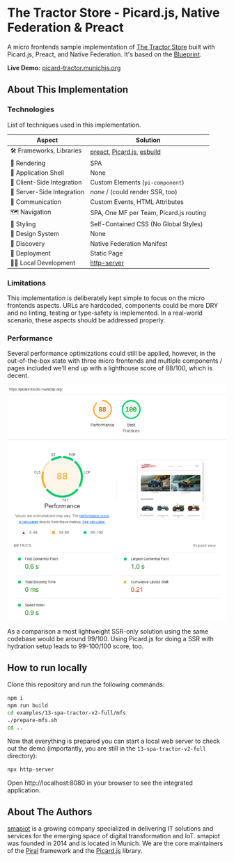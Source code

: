 # The Tractor Store - Picard.js, Native Federation & Preact

A micro frontends sample implementation of [The Tractor Store](https://micro-frontends.org/tractor-store/) built with Picard.js, Preact, and Native Federation. It's based on the [Blueprint](https://github.com/neuland/tractor-store-blueprint).

**Live Demo:** [picard-tractor.munichjs.org](https://picard-tractor.munichjs.org/)

## About This Implementation

### Technologies

List of techniques used in this implementation.

| Aspect                     | Solution                                  |
| -------------------------- | ----------------------------------------- |
| 🛠️ Frameworks, Libraries   | [preact], [Picard.js], [esbuild]         |
| 📝 Rendering               | SPA                                      |
| 🐚 Application Shell       | None                                      |
| 🧩 Client-Side Integration | Custom Elements (`pi-component`)          |
| 🧩 Server-Side Integration | *none* / (could render SSR, too)          |
| 📣 Communication           | Custom Events, HTML Attributes            |
| 🗺️ Navigation              | SPA, One MF per Team, Picard.js routing   |
| 🎨 Styling                 | Self-Contained CSS (No Global Styles)     |
| 🍱 Design System           | None                                      |
| 🔮 Discovery               | Native Federation Manifest                |
| 🚚 Deployment              | Static Page                               |
| 👩‍💻 Local Development       | [http-server]                             |

[preact]: https://preactjs.com/
[Picard.js]: https://picard.js.org/
[esbuild]: https://esbuild.github.io/
[http-server]: https://www.npmjs.com/package/http-server

### Limitations

This implementation is deliberately kept simple to focus on the micro frontends aspects. URLs are hardcoded, components could be more DRY and no linting, testing or type-safety is implemented. In a real-world scenario, these aspects should be addressed properly.

### Performance

Several performance optimizations could still be applied, however, in the out-of-the-box state with three micro frontends and multiple components / pages included we'll end up with a lighthouse score of 88/100, which is decent.

![Lighthouse Score](./lighthouse.png)

As a comparison a most lightweight SSR-only solution using the same codebase would be around 99/100. Using Picard.js for doing a SSR with hydration setup leads to 99-100/100 score, too.

## How to run locally

Clone this repository and run the following commands:

```bash
npm i
npm run build
cd examples/13-spa-tractor-v2-full/mfs
./prepare-mfs.sh
cd ..
```

Now that everything is prepared you can start a local web server to check out the demo (importantly, you are still in the `13-spa-tractor-v2-full` directory):

```bash
npx http-server
```

Open http://localhost:8080 in your browser to see the integrated application.

## About The Authors

[smapiot](https://smapiot.com/) is a growing company specialized in delivering IT solutions and services for the emerging space of digital transformation and IoT. smapiot was founded in 2014 and is located in Munich. We are the core maintainers of the [Piral](https://www.piral.io) framework and the [Picard.js](https://picard.js.org) library.
